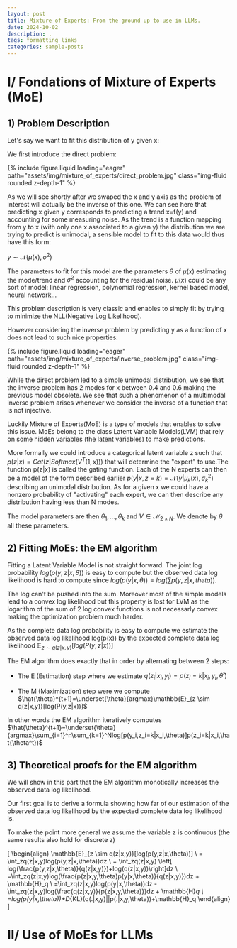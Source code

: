 ```yaml
---
layout: post
title: Mixture of Experts: From the ground up to use in LLMs. 
date: 2024-10-02
description: .
tags: formatting links
categories: sample-posts
---
```



# I/ Fondations of Mixture of Experts (MoE)

## 1) Problem Description

Let's say we want to fit this distribution of y given x: 

We first introduce the direct problem:

{% include figure.liquid loading="eager" path="assets/img/mixture_of_experts/direct_problem.jpg" class="img-fluid rounded z-depth-1" %}

As we will see shortly after we swaped the x and y axis as the problem of interest will actually be the inverse of this one. 
We can see here that predicting x given y corresponds to predicting a trend x=f(y) and accounting for some measuring noise. 
As the trend is a function mapping from y to x (with only one x associated to a given y) the distribution we are trying to predict is unimodal, a sensible model to fit to this data would thus have this form:

$y \sim \mathcal{N}(\mu(x),\sigma^2)$

The parameters to fit for this model are the parameters $\theta$ of $\mu(x)$ estimating the mode/trend and $\sigma^2$ accounting for the residual noise. $\mu(x)$ could be any sort of model: linear regression, polynomial regression, kernel based model, neural network... 

This problem description is very classic and enables to simply fit by trying to minimize the NLL(Negative Log Likelihood). 



However considering the inverse problem by predicting y as a function of x does not lead to such nice properties:  

{% include figure.liquid loading="eager" path="assets/img/mixture_of_experts/inverse_problem.jpg" class="img-fluid rounded z-depth-1" %}

While the direct problem led to a simple unimodal distribution, we see that the inverse problem has 2 modes for x between 0.4 and 0.6 making the previous model obsolete. We see that such a phenomenon of a multimodal inverse problem arises whenever we consider the inverse of a function that is not injective.

Luckily Mixture of Experts(MoE) is a type of models that enables to solve this issue. MoEs belong to the class Latent Variable Models(LVM) that rely on some hidden variables (the latent variables) to make predictions. 

More formally we could introduce a categorical latent variable z such that $p(z|x)=Cat(z|Softmax(V^T(1,x)))$ that will determine the "expert" to use.The function p(z|x) is called the gating function. Each of the N experts can then be a model of the form described earlier $p(y|x,z=k)=\mathcal{N}(y|\mu_k(x),\sigma_k^2)$ describing an unimodal distribution. As for a given x we could have a nonzero probability of "activating" each expert, we can then describe any distribution having less than N modes. 

The model parameters are then $\theta_1,...,\theta_k$ and $V \in \mathcal{M}_{2 \times N}$. We denote by $\theta$ all these parameters. 

## 2) Fitting MoEs: the EM algorithm

Fitting a Latent Variable Model is not straight forward. The joint log probability $log(p(y,z|x,\theta))$ is easy to compute but the observed data log likelihood is hard to compute since $log(p(y|x,\theta))=log(\sum p(y,z|x,theta))$. 

The log can't be pushed into the sum. Moreover most of the simple models lead to a convex log likelihood but this property is lost for LVM as the logarithm of the sum of 2 log convex functions is not necessarly convex making the optimization problem much harder. 

As the complete data log probability is easy to compute we estimate the observed data log likelihood log(p(x)) by the expected complete data log likelihood $\mathbb{E}_{z \sim q(z|x,y)}[log(P(y,z|x))]$

The EM algorithm does exactly that in order by alternating between 2 steps:

- The E (Estimation) step  where we estimate $q(z_i|x_i,y_i)=p(z_i=k|x_i,y_i,\hat{\theta}^t)$

- The M (Maximization) step were we compute $\hat{\theta}^{t+1}=\underset{\theta}{argmax}\mathbb{E}_{z \sim q(z|x,y)}[log(P(y,z|x))]$

In other words the EM algorithm iteratively computes $\hat{\theta}^{t+1}=\underset{\theta}{argmax}\sum_{i=1}^n\sum_{k=1}^Nlog[p(y_i,z_i=k|x_i,\theta)]p(z_i=k|x_i,\hat{\theta^t})$

## 3) Theoretical proofs for the EM algorithm

We will show in this part that the EM algorithm monotically increases the observed data log likelihood. 

Our first goal is to derive a formula showing how far of our estimation of the observed data log likelihood by the expected complete data log likelihood is.

To make the point more general we assume the variable z is continuous (the same results also hold for discrete z)

\[
\begin{align}
\mathbb{E}_{z \sim q(z|x,y)}[log(p(y,z|x,\theta))] \\
= \int_zq(z|x,y)log(p(y,z|x,\theta))dz \\
= \int_zq(z|x,y) \left[ log(\frac{p(y,z|x,\theta)}{q(z|x,y)})+log(q(z|x,y))\right]dz \\
=\int_zq(z|x,y)log(\frac{p(z|x,y,\theta)p(y|x,\theta)}{q(z|x,y)})dz + \mathbb{H}_q \\
=\int_zq(z|x,y)log(p(y|x,\theta))dz - \int_zq(z|x,y)log(\frac{q(z|x,y)}{p(z|x,y,\theta)})dz + \mathbb{H}_q \\
=log(p(y|x,\theta))+D_{KL}(q(.|x,y)||p(.|x,y,\theta))+\mathbb{H}_q
\end{align}
\]

# II/ Use of MoEs for LLMs


